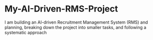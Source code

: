 # My-AI-Driven-RMS-Project
I am building an AI-driven Recruitment Management System (RMS) and planning, breaking down the project into smaller tasks, and following a systematic approach
